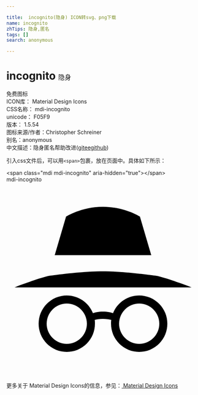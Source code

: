 ```yaml
---

title:  incognito(隐身) ICON转svg、png下载
name: incognito
zhTips: 隐身,匿名
tags: []
search: anonymous

---
```


# incognito  <small style="font-size: 60%;font-weight: 100">隐身</small>


<div class="detail-page">
<p>
<span><span class="badge-success badge">免费图标</span> </span>
<br/>
<span>
ICON库：
<span class="badge-secondary badge">Material Design Icons</span> 
</span>
<br/>
<span>
CSS名称：
<span class="badge-secondary badge">mdi-incognito</span> 
</span>
<br/>
<span>
unicode：
<span class="badge-secondary badge">F05F9</span> 
<copy-btn content='F05F9' btn-title=""></copy-btn>
<copy-btn :content='String.fromCodePoint(parseInt("F05F9", 16))' btn-title="复制U"></copy-btn>
</span>
<br/>
<span>
版本：
<span class="badge-secondary badge">1.5.54</span> 
</span>
<br/>
<span>图标来源/作者：<span class="badge-light badge">Christopher Schreiner</span></span> 
<br/>
<span>别名：<span class="badge-light badge">anonymous</span></span><br/><span class="zh-detail">中文描述：<span class="badge-primary badge">隐身</span><span class="badge-primary badge">匿名</span><span class="help-link"><span>帮助改进</span>(<a href="https://gitee.com/liuwave/icon-helper/edit/master/json/material/incognito.json" target="_blank" rel="noopener noreferrer">gitee</a><a href="https://github.com/liuwave/icon-helper/edit/master/json/material/incognito.json" target="_blank" rel="noopener noreferrer">github</a></span>)</span><br/>
</p>
</div>
<div class="alert alert-dark">
  <i class="mdi mdi-incognito mdi-48px"></i>
  <i class="mdi mdi-incognito mdi-36px"></i>
  <i class="mdi mdi-incognito mdi-24px"></i>
  <i class="mdi mdi-incognito mdi-18px"></i>
</div>
<div>
  <p>引入css文件后，可以用<code>&lt;span&gt;</code>包裹，放在页面中。具体如下所示：    
  </p>
  <div class="alert alert-primary" style="font-size: 14px">
    &lt;span class="mdi mdi-incognito" aria-hidden="true"&gt;&lt;/span&gt;
    <copy-btn content='<span class="mdi mdi-incognito" aria-hidden="true"></span>'></copy-btn>
  </div>
  <div class="alert alert-secondary">
    <i class="mdi mdi-incognito"
    style="font-size: 24px"
    aria-hidden="true"></i> mdi-incognito
    <copy-btn content="mdi-incognito" btn-title="复制图标名称"></copy-btn>
  </div>
</div>
<div id="svg" class="svg-wrap">
<svg xmlns="http://www.w3.org/2000/svg" viewBox="0 0 24 24"><path d="M12,3C9.31,3 7.41,4.22 7.41,4.22L6,9H18L16.59,4.22C16.59,4.22 14.69,3 12,3M12,11C9.27,11 5.39,11.54 5.13,11.59C4.09,11.87 3.25,12.15 2.59,12.41C1.58,12.75 1,13 1,13H23C23,13 22.42,12.75 21.41,12.41C20.75,12.15 19.89,11.87 18.84,11.59C18.84,11.59 14.82,11 12,11M7.5,14A3.5,3.5 0 0,0 4,17.5A3.5,3.5 0 0,0 7.5,21A3.5,3.5 0 0,0 11,17.5C11,17.34 11,17.18 10.97,17.03C11.29,16.96 11.63,16.9 12,16.91C12.37,16.91 12.71,16.96 13.03,17.03C13,17.18 13,17.34 13,17.5A3.5,3.5 0 0,0 16.5,21A3.5,3.5 0 0,0 20,17.5A3.5,3.5 0 0,0 16.5,14C15.03,14 13.77,14.9 13.25,16.19C12.93,16.09 12.55,16 12,16C11.45,16 11.07,16.09 10.75,16.19C10.23,14.9 8.97,14 7.5,14M7.5,15A2.5,2.5 0 0,1 10,17.5A2.5,2.5 0 0,1 7.5,20A2.5,2.5 0 0,1 5,17.5A2.5,2.5 0 0,1 7.5,15M16.5,15A2.5,2.5 0 0,1 19,17.5A2.5,2.5 0 0,1 16.5,20A2.5,2.5 0 0,1 14,17.5A2.5,2.5 0 0,1 16.5,15Z" /></svg>
</div>
<detail full-name='mdi-incognito'></detail>
    
<div><p>更多关于 Material Design Icons的信息，参见：<a target="_blank" href="https://iconhelper.cn/material.html"> Material Design Icons</a>
</p></div>
